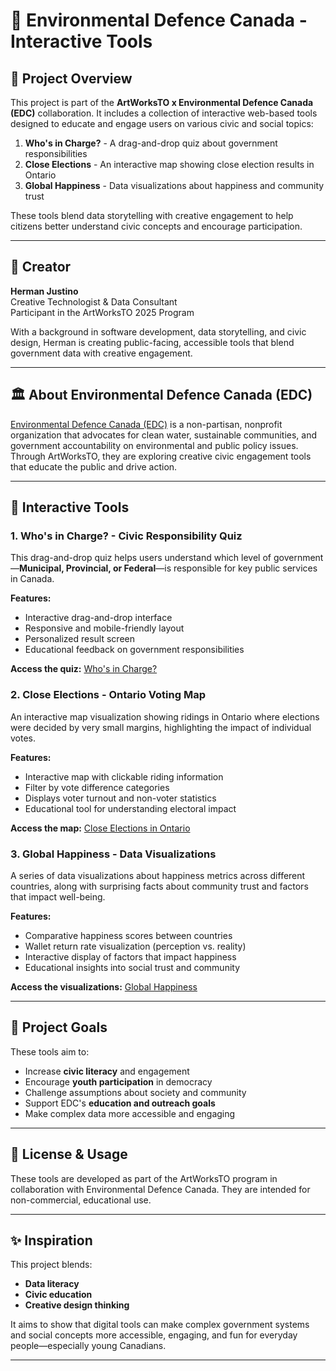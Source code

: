# 🧩 Environmental Defence Canada - Interactive Tools

## 🎯 Project Overview

This project is part of the **ArtWorksTO x Environmental Defence Canada (EDC)** collaboration. It includes a collection of interactive web-based tools designed to educate and engage users on various civic and social topics:

1. **Who's in Charge?** - A drag-and-drop quiz about government responsibilities
2. **Close Elections** - An interactive map showing close election results in Ontario
3. **Global Happiness** - Data visualizations about happiness and community trust

These tools blend data storytelling with creative engagement to help citizens better understand civic concepts and encourage participation.

---

## 👤 Creator

**Herman Justino**  
Creative Technologist & Data Consultant  
Participant in the ArtWorksTO 2025 Program  

With a background in software development, data storytelling, and civic design, Herman is creating public-facing, accessible tools that blend government data with creative engagement.

---

## 🏛️ About Environmental Defence Canada (EDC)

[Environmental Defence Canada (EDC)](https://environmentaldefence.ca/) is a non-partisan, nonprofit organization that advocates for clean water, sustainable communities, and government accountability on environmental and public policy issues. Through ArtWorksTO, they are exploring creative civic engagement tools that educate the public and drive action.

---

## 🧠 Interactive Tools

### 1. Who's in Charge? - Civic Responsibility Quiz

This drag-and-drop quiz helps users understand which level of government—**Municipal, Provincial, or Federal**—is responsible for key public services in Canada.

**Features:**
- Interactive drag-and-drop interface
- Responsive and mobile-friendly layout
- Personalized result screen
- Educational feedback on government responsibilities

**Access the quiz:** [Who's in Charge?](./index.html)

### 2. Close Elections - Ontario Voting Map

An interactive map visualization showing ridings in Ontario where elections were decided by very small margins, highlighting the impact of individual votes.

**Features:**
- Interactive map with clickable riding information
- Filter by vote difference categories
- Displays voter turnout and non-voter statistics
- Educational tool for understanding electoral impact

**Access the map:** [Close Elections in Ontario](./voters/index.html)

### 3. Global Happiness - Data Visualizations

A series of data visualizations about happiness metrics across different countries, along with surprising facts about community trust and factors that impact well-being.

**Features:**
- Comparative happiness scores between countries
- Wallet return rate visualization (perception vs. reality)
- Interactive display of factors that impact happiness
- Educational insights into social trust and community

**Access the visualizations:** [Global Happiness](./happiness/index.html)

---

## 🧪 Project Goals

These tools aim to:
- Increase **civic literacy** and engagement
- Encourage **youth participation** in democracy
- Challenge assumptions about society and community
- Support EDC's **education and outreach goals**
- Make complex data more accessible and engaging

---

## 🧾 License & Usage

These tools are developed as part of the ArtWorksTO program in collaboration with Environmental Defence Canada. They are intended for non-commercial, educational use.

---

## ✨ Inspiration

This project blends:
- **Data literacy**
- **Civic education**
- **Creative design thinking**

It aims to show that digital tools can make complex government systems and social concepts more accessible, engaging, and fun for everyday people—especially young Canadians.

---

